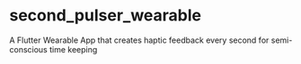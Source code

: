 # second_pulser_wearable
A Flutter Wearable App that creates haptic feedback every second for semi-conscious time keeping

